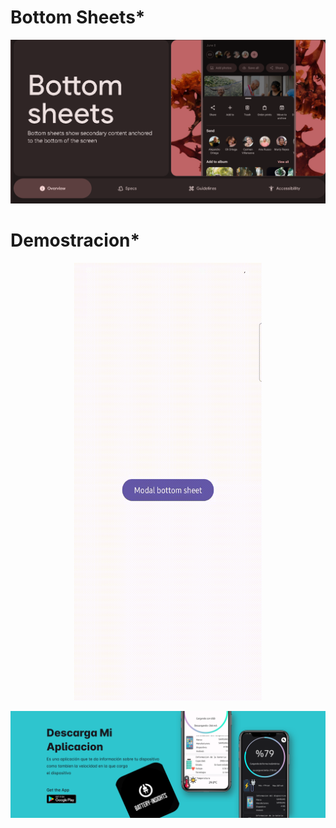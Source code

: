 # Bottom Sheets*
![Butto](capturas/Buttomsheet.png)

# Demostracion*

<p align="center">
  <img src="./capturas/Bottomsheets.gif" alt="Vista previa del video" width="300" height="700" />
</p>


![Buttomsheet](capturas/app_1.svg)
